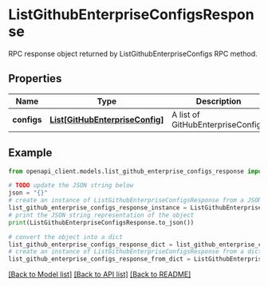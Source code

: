 # ListGithubEnterpriseConfigsResponse

RPC response object returned by ListGithubEnterpriseConfigs RPC method.

## Properties

Name | Type | Description | Notes
------------ | ------------- | ------------- | -------------
**configs** | [**List[GitHubEnterpriseConfig]**](GitHubEnterpriseConfig.md) | A list of GitHubEnterpriseConfigs | [optional] 

## Example

```python
from openapi_client.models.list_github_enterprise_configs_response import ListGithubEnterpriseConfigsResponse

# TODO update the JSON string below
json = "{}"
# create an instance of ListGithubEnterpriseConfigsResponse from a JSON string
list_github_enterprise_configs_response_instance = ListGithubEnterpriseConfigsResponse.from_json(json)
# print the JSON string representation of the object
print(ListGithubEnterpriseConfigsResponse.to_json())

# convert the object into a dict
list_github_enterprise_configs_response_dict = list_github_enterprise_configs_response_instance.to_dict()
# create an instance of ListGithubEnterpriseConfigsResponse from a dict
list_github_enterprise_configs_response_from_dict = ListGithubEnterpriseConfigsResponse.from_dict(list_github_enterprise_configs_response_dict)
```
[[Back to Model list]](../README.md#documentation-for-models) [[Back to API list]](../README.md#documentation-for-api-endpoints) [[Back to README]](../README.md)


